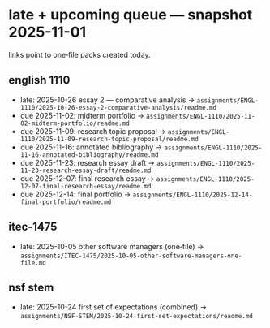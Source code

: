 # late + upcoming queue — snapshot 2025-11-01

links point to one‑file packs created today.

## english 1110
- late: 2025-10-26 essay 2 — comparative analysis → `assignments/ENGL-1110/2025-10-26-essay-2-comparative-analysis/readme.md`
- due 2025-11-02: midterm portfolio → `assignments/ENGL-1110/2025-11-02-midterm-portfolio/readme.md`
- due 2025-11-09: research topic proposal → `assignments/ENGL-1110/2025-11-09-research-topic-proposal/readme.md`
- due 2025-11-16: annotated bibliography → `assignments/ENGL-1110/2025-11-16-annotated-bibliography/readme.md`
- due 2025-11-23: research essay draft → `assignments/ENGL-1110/2025-11-23-research-essay-draft/readme.md`
- due 2025-12-07: final research essay → `assignments/ENGL-1110/2025-12-07-final-research-essay/readme.md`
- due 2025-12-14: final portfolio → `assignments/ENGL-1110/2025-12-14-final-portfolio/readme.md`

## itec‑1475
- late: 2025-10-05 other software managers (one‑file) → `assignments/ITEC-1475/2025-10-05-other-software-managers-one-file.md`

## nsf stem
- late: 2025-10-24 first set of expectations (combined) → `assignments/NSF-STEM/2025-10-24-first-set-expectations/readme.md`
